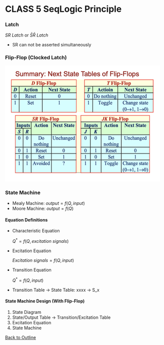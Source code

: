 # CLASS 5 SeqLogic Principle 

### Latch

$SR\ Latch$ or $\bar{S}\bar{R}\ Latch$

- SR can not be asserted simultaneously



### Flip-Flop (Clocked Latch)

![next_state_flipflop](img/class5/next_state_flipflop.png)

### State Machine

- Mealy Machine: $output = f(Q, input)$
- Moore Machine: $output = f(Q)$

#### Equation Definitions

- Characteristic Equation 

  $Q^{\ast} = f(Q, excitation\ signals)$

- Excitation Equation

  $Excitation\ signals = f(Q, input)$

- Transition Equation

  $Q^{\ast} = f(Q, input)$



- Transition Table -> State Table: xxxx -> S_x

#### State Machine Design (With Flip-Flop)

1. State Diagram
2. State/Output Table -> Transition/Excitation Table
3. Excitation Equation
4. State Machine

[Back to Outline](outline.md)

